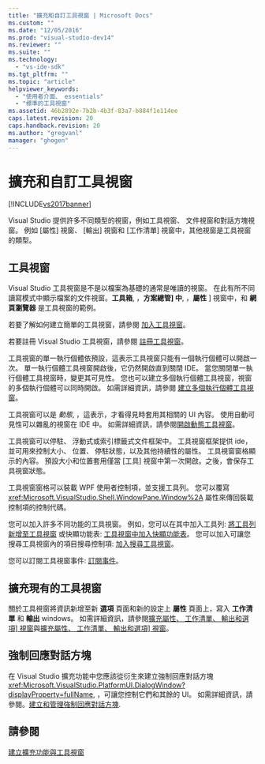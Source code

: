 ```yaml
---
title: "擴充和自訂工具視窗 | Microsoft Docs"
ms.custom: ""
ms.date: "12/05/2016"
ms.prod: "visual-studio-dev14"
ms.reviewer: ""
ms.suite: ""
ms.technology: 
  - "vs-ide-sdk"
ms.tgt_pltfrm: ""
ms.topic: "article"
helpviewer_keywords: 
  - "使用者介面、 essentials"
  - "標準的工具視窗"
ms.assetid: 46b2892e-7b2b-4b3f-83a7-b884f1e114ee
caps.latest.revision: 20
caps.handback.revision: 20
ms.author: "gregvanl"
manager: "ghogen"
---
```

# 擴充和自訂工具視窗
[!INCLUDE[vs2017banner](../code-quality/includes/vs2017banner.md)]

Visual Studio 提供許多不同類型的視窗，例如工具視窗、 文件視窗和對話方塊視窗。 例如 \[屬性\] 視窗、 \[輸出\] 視窗和 \[工作清單\] 視窗中，其他視窗是工具視窗的類型。  
  
## 工具視窗  
 Visual Studio 工具視窗是不是以檔案為基礎的通常是唯讀的視窗。 在此有所不同讀寫模式中顯示檔案的文件視窗。**工具箱**, ，**方案總管\] 中**, ，**屬性** \] 視窗中，和 **網頁瀏覽器** 是工具視窗的範例。  
  
 若要了解如何建立簡單的工具視窗，請參閱 [加入工具視窗](../extensibility/adding-a-tool-window.md)。  
  
 若要註冊 Visual Studio 工具視窗，請參閱 [註冊工具視窗](../extensibility/registering-a-tool-window.md)。  
  
 工具視窗的單一執行個體依預設，這表示工具視窗只能有一個執行個體可以開啟一次。 單一執行個體工具視窗開啟後，它仍然開啟直到關閉 IDE。 當您關閉單一執行個體工具視窗時，變更其可見性。 您也可以建立多個執行個體工具視窗，視窗的多個執行個體可以同時開啟。 如需詳細資訊，請參閱 [建立多個執行個體工具視窗](../extensibility/creating-a-multi-instance-tool-window.md)。  
  
 工具視窗可以是 *動態*, ，這表示，才看得見時套用其相關的 UI 內容。 使用自動可見性可以雜亂的視窗在 IDE 中。 如需詳細資訊，請參閱[開啟動態工具視窗](../extensibility/opening-a-dynamic-tool-window.md)。  
  
 工具視窗可以停駐、 浮動式或索引標籤式文件框架中。 工具視窗框架提供 ide，並可用來控制大小、 位置、 停駐狀態，以及其他持續性的屬性。 工具視窗窗格顯示的內容。 預設大小和位置套用僅當 \[工具\] 視窗中第一次開啟。之後，會保存工具視窗狀態。  
  
 工具視窗窗格可以裝載 WPF 使用者控制項，並支援工具列。 您可以覆寫 <xref:Microsoft.VisualStudio.Shell.WindowPane.Window%2A> 屬性來傳回裝載控制項的控制代碼。  
  
 您可以加入許多不同功能的工具視窗。 例如，您可以在其中加入工具列: [將工具列新增至工具視窗](../extensibility/adding-a-toolbar-to-a-tool-window.md) 或快顯功能表: [工具視窗中加入快顯功能表](../extensibility/adding-a-shortcut-menu-in-a-tool-window.md)。 您可以加入可讓您搜尋工具視窗內的項目搜尋控制項: [加入搜尋工具視窗](../extensibility/adding-search-to-a-tool-window.md)。  
  
 您可以訂閱工具視窗事件: [訂閱事件](../extensibility/subscribing-to-an-event.md)。  
  
## 擴充現有的工具視窗  
 關於工具視窗將資訊新增至新 **選項** 頁面和新的設定上 **屬性** 頁面上，寫入 **工作清單** 和 **輸出** windows。 如需詳細資訊，請參閱[擴充屬性、 工作清單、 輸出和選項\] 視窗](../Topic/Extending%20the%20Properties,%20Task%20List,%20Output,%20and%20Options%20Windows.md)與[擴充屬性、 工作清單、 輸出和選項\] 視窗](../Topic/Extending%20the%20Properties,%20Task%20List,%20Output,%20and%20Options%20Windows.md)。  
  
## 強制回應對話方塊  
 在 Visual Studio 擴充功能中您應該從衍生來建立強制回應對話方塊 <xref:Microsoft.VisualStudio.PlatformUI.DialogWindow?displayProperty=fullName>, ，可讓您控制它們和其餘的 UI。 如需詳細資訊，請參閱。[建立和管理強制回應對話方塊](../extensibility/creating-and-managing-modal-dialog-boxes.md).  
  
## 請參閱  
 [建立擴充功能與工具視窗](../extensibility/creating-an-extension-with-a-tool-window.md)